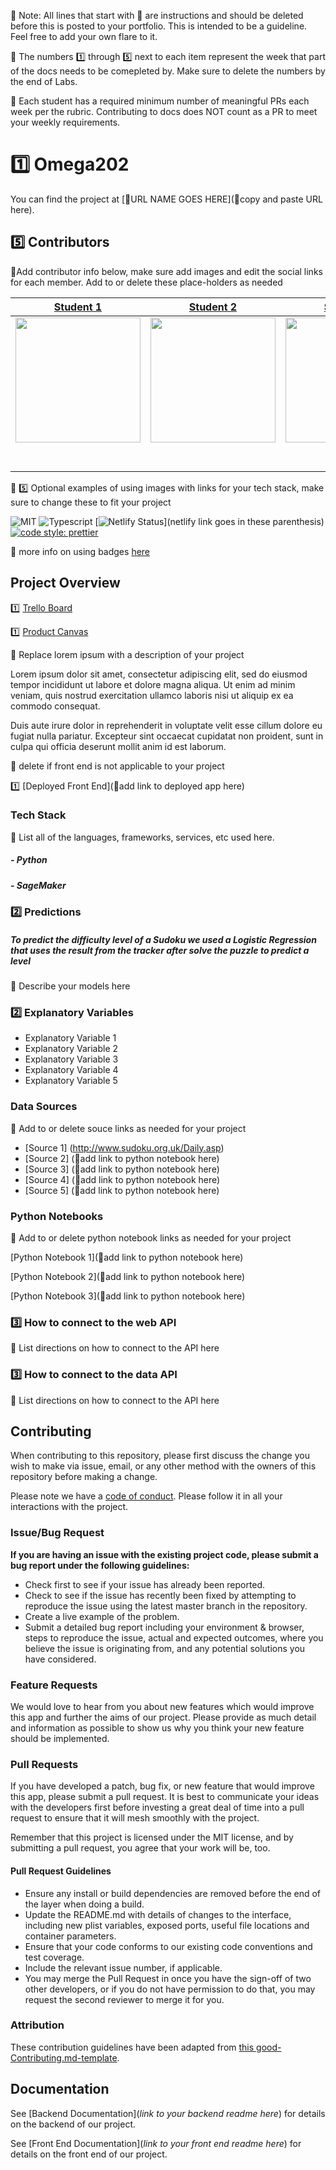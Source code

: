 🚫 Note: All lines that start with 🚫 are instructions and should be deleted before this is posted to your portfolio. This is intended to be a guideline. Feel free to add your own flare to it.

🚫 The numbers 1️⃣ through 5️⃣ next to each item represent the week that part of the docs needs to be comepleted by.  Make sure to delete the numbers by the end of Labs.

🚫 Each student has a required minimum number of meaningful PRs each week per the rubric.  Contributing to docs does NOT count as a PR to meet your weekly requirements.

# 1️⃣ Omega202

You can find the project at [🚫URL NAME GOES HERE](🚫copy and paste URL here).

## 5️⃣ Contributors

🚫Add contributor info below, make sure add images and edit the social links for each member. Add to or delete these place-holders as needed

|                                       [Student 1](https://github.com/)                                        |                                       [Student 2](https://github.com/johanaluna)                                        |                                       [Student 3](https://github.com/)                                        |                                       [Student 4](https://github.com/)                                        |                                       [Student 5](https://github.com/)                                        |
| :-----------------------------------------------------------------------------------------------------------: | :-----------------------------------------------------------------------------------------------------------: | :-----------------------------------------------------------------------------------------------------------: | :-----------------------------------------------------------------------------------------------------------: | :-----------------------------------------------------------------------------------------------------------: |
|                      [<img src="https://www.dalesjewelers.com/wp-content/uploads/2018/10/placeholder-silhouette-male.png" width = "200" />](https://github.com/)                       |                      [<img src="https://www.dalesjewelers.com/wp-content/uploads/2018/10/placeholder-silhouette-female.png" width = "200" />](https://github.com/)                       |                      [<img src="https://www.dalesjewelers.com/wp-content/uploads/2018/10/placeholder-silhouette-male.png" width = "200" />](https://github.com/)                       |                      [<img src="https://www.dalesjewelers.com/wp-content/uploads/2018/10/placeholder-silhouette-female.png" width = "200" />](https://github.com/)                       |                      [<img src="https://www.dalesjewelers.com/wp-content/uploads/2018/10/placeholder-silhouette-male.png" width = "200" />](https://github.com/)                       |
|                 [<img src="https://github.com/favicon.ico" width="15"> ](https://github.com/)                 |            [<img src="https://github.com/favicon.ico" width="15"> ](https://github.com/honda0306)             |           [<img src="https://github.com/favicon.ico" width="15"> ](https://github.com/Mister-Corn)            |          [<img src="https://github.com/favicon.ico" width="15"> ](https://github.com/NandoTheessen)           |            [<img src="https://github.com/favicon.ico" width="15"> ](https://github.com/wvandolah)             |
| [ <img src="https://static.licdn.com/sc/h/al2o9zrvru7aqj8e1x2rzsrca" width="15"> ](https://www.linkedin.com/) | [ <img src="https://static.licdn.com/sc/h/al2o9zrvru7aqj8e1x2rzsrca" width="15"> ](https://www.linkedin.com/) | [ <img src="https://static.licdn.com/sc/h/al2o9zrvru7aqj8e1x2rzsrca" width="15"> ](https://www.linkedin.com/) | [ <img src="https://static.licdn.com/sc/h/al2o9zrvru7aqj8e1x2rzsrca" width="15"> ](https://www.linkedin.com/) | [ <img src="https://static.licdn.com/sc/h/al2o9zrvru7aqj8e1x2rzsrca" width="15"> ](https://www.linkedin.com/) |



🚫 5️⃣ Optional examples of using images with links for your tech stack, make sure to change these to fit your project

![MIT](https://img.shields.io/packagist/l/doctrine/orm.svg)
![Typescript](https://img.shields.io/npm/types/typescript.svg?style=flat)
[![Netlify Status](https://api.netlify.com/api/v1/badges/b5c4db1c-b10d-42c3-b157-3746edd9e81d/deploy-status)](netlify link goes in these parenthesis)
[![code style: prettier](https://img.shields.io/badge/code_style-prettier-ff69b4.svg?style=flat-square)](https://github.com/prettier/prettier)

🚫 more info on using badges [here](https://github.com/badges/shields)

## Project Overview


1️⃣ [Trello Board](https://trello.com/b/vlvasPUF/labs19-omega2020)

1️⃣ [Product Canvas](https://www.notion.so/980697b5f8bf481db26a8dd57e393aeb?v=5fecee4136ae4e69b228b84f810610c2)

🚫 Replace lorem ipsum with a description of your project

Lorem ipsum dolor sit amet, consectetur adipiscing elit, sed do eiusmod tempor incididunt ut labore et dolore magna aliqua. Ut enim ad minim veniam, quis nostrud exercitation ullamco laboris nisi ut aliquip ex ea commodo consequat.

Duis aute irure dolor in reprehenderit in voluptate velit esse cillum dolore eu fugiat nulla pariatur. Excepteur sint occaecat cupidatat non proident, sunt in culpa qui officia deserunt mollit anim id est laborum.

🚫  delete if front end is not applicable to your project

1️⃣ [Deployed Front End](🚫add link to deployed app here)

### Tech Stack

🚫 List all of the languages, frameworks, services, etc used here.
##### - Python
##### - SageMaker



### 2️⃣ Predictions

##### To predict the difficulty level of a Sudoku we used a Logistic Regression that uses the result from the tracker after solve the puzzle to predict a level 

🚫 Describe your models here

### 2️⃣ Explanatory Variables

-   Explanatory Variable 1
-   Explanatory Variable 2
-   Explanatory Variable 3
-   Explanatory Variable 4
-   Explanatory Variable 5

### Data Sources
🚫  Add to or delete souce links as needed for your project


-   [Source 1] (http://www.sudoku.org.uk/Daily.asp)
-   [Source 2] (🚫add link to python notebook here)
-   [Source 3] (🚫add link to python notebook here)
-   [Source 4] (🚫add link to python notebook here)
-   [Source 5] (🚫add link to python notebook here)

### Python Notebooks

🚫  Add to or delete python notebook links as needed for your project

[Python Notebook 1](🚫add link to python notebook here)

[Python Notebook 2](🚫add link to python notebook here)

[Python Notebook 3](🚫add link to python notebook here)

### 3️⃣ How to connect to the web API

🚫 List directions on how to connect to the API here

### 3️⃣ How to connect to the data API

🚫 List directions on how to connect to the API here

## Contributing

When contributing to this repository, please first discuss the change you wish to make via issue, email, or any other method with the owners of this repository before making a change.

Please note we have a [code of conduct](./code_of_conduct.md.md). Please follow it in all your interactions with the project.

### Issue/Bug Request

 **If you are having an issue with the existing project code, please submit a bug report under the following guidelines:**
 - Check first to see if your issue has already been reported.
 - Check to see if the issue has recently been fixed by attempting to reproduce the issue using the latest master branch in the repository.
 - Create a live example of the problem.
 - Submit a detailed bug report including your environment & browser, steps to reproduce the issue, actual and expected outcomes,  where you believe the issue is originating from, and any potential solutions you have considered.

### Feature Requests

We would love to hear from you about new features which would improve this app and further the aims of our project. Please provide as much detail and information as possible to show us why you think your new feature should be implemented.

### Pull Requests

If you have developed a patch, bug fix, or new feature that would improve this app, please submit a pull request. It is best to communicate your ideas with the developers first before investing a great deal of time into a pull request to ensure that it will mesh smoothly with the project.

Remember that this project is licensed under the MIT license, and by submitting a pull request, you agree that your work will be, too.

#### Pull Request Guidelines

- Ensure any install or build dependencies are removed before the end of the layer when doing a build.
- Update the README.md with details of changes to the interface, including new plist variables, exposed ports, useful file locations and container parameters.
- Ensure that your code conforms to our existing code conventions and test coverage.
- Include the relevant issue number, if applicable.
- You may merge the Pull Request in once you have the sign-off of two other developers, or if you do not have permission to do that, you may request the second reviewer to merge it for you.

### Attribution

These contribution guidelines have been adapted from [this good-Contributing.md-template](https://gist.github.com/PurpleBooth/b24679402957c63ec426).

## Documentation

See [Backend Documentation](_link to your backend readme here_) for details on the backend of our project.

See [Front End Documentation](_link to your front end readme here_) for details on the front end of our project.

